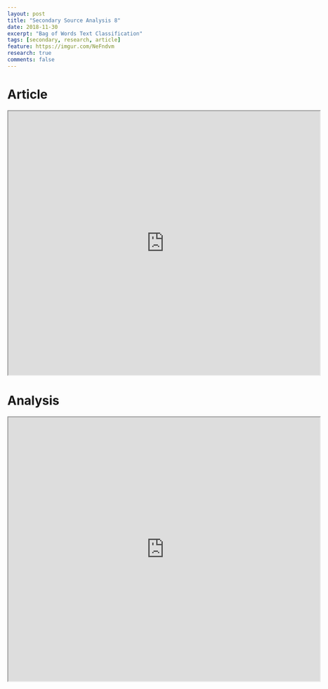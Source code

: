 ```yaml
---
layout: post
title: "Secondary Source Analysis 8"
date: 2018-11-30
excerpt: "Bag of Words Text Classification"
tags: [secondary, research, article]
feature: https://imgur.com/NeFndvm
research: true
comments: false
---
```


# Article

<iframe src="https://drive.google.com/file/d/1I1aDLNQmA3qoqZnNkxyn2OlUOwgF5q8y/preview" width="710" height="600"></iframe>

# Analysis

<iframe src="https://drive.google.com/file/d/1g1pMJjECN0jNPoVargQN6eguBDxwEBDg/preview" width="710" height="600"></iframe>

